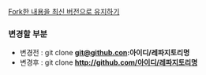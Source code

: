 [Fork한 내용을 최신 버전으로 유지하기](https://blog.naver.com/tinymin/220188550992)

### 변경할 부분
- 변경전 : git clone **git@github.con:아이디/레파지토리명**
- 변경후 : git clone **http://github.com/아이디/레파지토리명**

